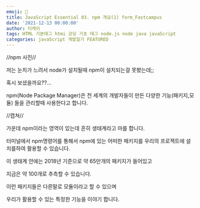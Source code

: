 ```yaml
---
emoji: 📖
title: JavaScript Essential 03. npm 개요(1) form_Fastcampus
date: '2021-12-13 00:00:00'
author: 티케이
tags: HTML 기본태그 htmi 코딩 기초 태그 node.js node java javaScript
categories: javaScript 개발일기 FEATURED
---
```


//npm 사진//

저는 눈치가 느려서 node가 설치될때 npm이 설치되는걸 못봤는데;;

혹시 보셨을까요??...

npm(Node Package Manager)은 전 세계의 개발자들이 만든 다양한 기능(패키지,모듈) 들을 관리할때 사용한다고 합니다.

//캡쳐//

가운데 npm이라는 영역이 있는데 흔히 생태계라고 마를 합니다.

터미널에서 npm명령어를 통해서 npm에 있는 어떠한 패키지를 우리의 프로젝트에 설치를하여 활용할 수 있습니다.

이 생태계 안에는 2018년 기준으로 약 65만개의 패키지가 들어있고

지금은 약 100개로 추측할 수 있습니다.

이런 패키지들은 다른말로 모듈이라고 할 수 있으며 

우리가 활용할 수 있는 특정한 기능을 이야기 합니다.

